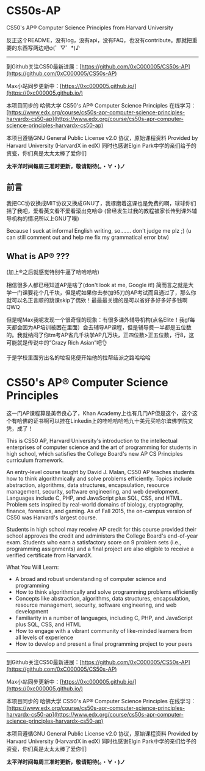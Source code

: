 # CS50s-AP
CS50's AP® Computer Science Principles from Harvard University 

反正这个README，没有log，没有api，没有FAQ，也没有contribute。那就把重要的东西写两边吧φ(゜▽゜*)♪

___
到Github关注CS50最新进展：[https://github.com/0xC000005/CS50s-AP](https://github.com/0xC000005/CS50s-AP)

Max小站同步更新中：[https://0xc000005.github.io/](https://0xc000005.github.io/)

本项目同步的 哈佛大学 CS50's AP® Computer Science Principles 在线学习：[https://www.edx.org/course/cs50s-apr-computer-science-principles-harvardx-cs50-ap](https://www.edx.org/course/cs50s-apr-computer-science-principles-harvardx-cs50-ap)

本项目遵循GNU General Public License v2.0 协议，原始课程资料 Provided by Harvard University (HarvardX in edX)
同时也感谢Elgin Park中学的亲们给予的资瓷，你们真是太太太棒了爱你们

**太平洋时间每周三准时更新，敬请期待(。・∀・)ノ**

## 前言
我把CC协议换成MIT协议又换成GNU了，我琢磨着这课也是免费的啊，球球你们摇了我吧，爱看英文看不爱看滚出克哈😄
(曾经发生过我的教程被家长传到课外辅导机构的情况所以上GNU了噗)

Because I suck at informal English writing, so....... don't judge me plz ;)
(u can still comment out and help me fix my grammatical error btw)

## What is AP® ???
(加上®之后就感觉特别牛逼了哈哈哈哈)

相信很多人都已经知道AP是啥了(don't look at me, Google it!)
简而言之就是大学一门课要花个几千块，但是呢如果你去参加95刀的AP考试而且通过了，那么你就可以名正言顺的跳课skip了偶欸！最最最关键的是可以省好多好多好多钱啊QWQ

但是呢Max我呢发现一个很奇怪的现象：有很多课外辅导机构(点名Elite！我gf每天都会因为AP培训被困在里面）会去辅导AP课程，但是辅导费一半都是五位数的。我就纳闷了你tm考AP省几千块学AP几万块，正四位数>正五位数，行8，这可能就是传说中的“Crazy Rich Asian”吧👌

于是学校里面穷出名的垃圾佬便开始他的拉帮结派之路哈哈哈

# CS50's AP® Computer Science Principles
这一门AP课程算是美帝良心了，Khan Academy上也有几门AP但是这个，这个这个有哈佛的证书啊可以挂在Linkedin上的哇哈哈哈哈九十美元买哈尔滨佛学院文凭，成了！

This is CS50 AP, Harvard University's introduction to the intellectual enterprises of computer science and the art of programming for students in high school, which satisfies the College Board's new AP CS Principles curriculum framework.

An entry-level course taught by David J. Malan, CS50 AP teaches students how to think algorithmically and solve problems efficiently. Topics include abstraction, algorithms, data structures, encapsulation, resource management, security, software engineering, and web development. Languages include C, PHP, and JavaScript plus SQL, CSS, and HTML. Problem sets inspired by real-world domains of biology, cryptography, finance, forensics, and gaming. As of Fall 2015, the on-campus version of CS50 was Harvard's largest course.

Students in high school may receive AP credit for this course provided their school approves the credit and administers the College Board's end-of-year exam. Students who earn a satisfactory score on 9 problem sets (i.e., programming assignments) and a final project are also eligible to receive a verified certificate from HarvardX.

What You Will Learn:
- A broad and robust understanding of computer science and programming
- How to think algorithmically and solve programming problems efficiently
- Concepts like abstraction, algorithms, data structures, encapsulation, resource management, security, software engineering, and web development
- Familiarity in a number of languages, including C, PHP, and JavaScript plus SQL, CSS, and HTML
- How to engage with a vibrant community of like-minded learners from all levels of experience
- How to develop and present a final programming project to your peers

___
到Github关注CS50最新进展：[https://github.com/0xC000005/CS50s-AP](https://github.com/0xC000005/CS50s-AP)

Max小站同步更新中：[https://0xc000005.github.io/](https://0xc000005.github.io/)

本项目同步的 哈佛大学 CS50's AP® Computer Science Principles 在线学习：[https://www.edx.org/course/cs50s-apr-computer-science-principles-harvardx-cs50-ap](https://www.edx.org/course/cs50s-apr-computer-science-principles-harvardx-cs50-ap)

本项目遵循GNU General Public License v2.0 协议，原始课程资料 Provided by Harvard University (HarvardX in edX)
同时也感谢Elgin Park中学的亲们给予的资瓷，你们真是太太太棒了爱你们

**太平洋时间每周三准时更新，敬请期待(。・∀・)ノ**
